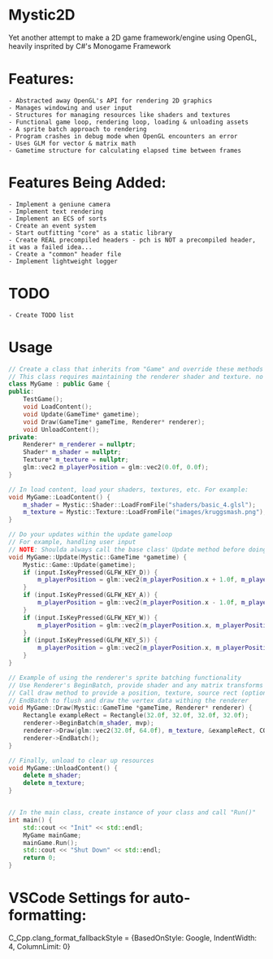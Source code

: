 # Mystic2D
Yet another attempt to make a 2D game framework/engine using OpenGL, heavily insprited by C#'s Monogame Framework

# Features:
    - Abstracted away OpenGL's API for rendering 2D graphics
    - Manages windowing and user input
    - Structures for managing resources like shaders and textures
    - Functional game loop, rendering loop, loading & unloading assets
    - A sprite batch approach to rendering
    - Program crashes in debug mode when OpenGL encounters an error
    - Uses GLM for vector & matrix math
    - Gametime structure for calculating elapsed time between frames

# Features Being Added:
    - Implement a geniune camera
    - Implement text rendering
    - Implement an ECS of sorts
    - Create an event system
    - Start outfitting "core" as a static library
    - Create REAL precompiled headers - pch is NOT a precompiled header, it was a failed idea...
    - Create a "common" header file
    - Implement lightweight logger

# TODO
    - Create TODO list

# Usage
```c++
// Create a class that inherits from "Game" and override these methods
// This class requires maintaining the renderer shader and texture. no defaults are provided
class MyGame : public Game {
public:
    TestGame();
    void LoadContent();
    void Update(GameTime* gametime);
    void Draw(GameTime* gameTime, Renderer* renderer);
    void UnloadContent();
private:
    Renderer* m_renderer = nullptr;
    Shader* m_shader = nullptr;
    Texture* m_texture = nullptr;
    glm::vec2 m_playerPosition = glm::vec2(0.0f, 0.0f);
}

// In load content, load your shaders, textures, etc. For example:
void MyGame::LoadContent() {
    m_shader = Mystic::Shader::LoadFromFile("shaders/basic_4.glsl");
    m_texture = Mystic::Texture::LoadFromFile("images/kruggsmash.png");
}

// Do your updates within the update gameloop
// For example, handling user input
// NOTE: Shoulda always call the base class' Update method before doing anything else
void MyGame::Update(Mystic::GameTime *gametime) {
    Mystic::Game::Update(gametime);
    if (input.IsKeyPressed(GLFW_KEY_D)) {
        m_playerPosition = glm::vec2(m_playerPosition.x + 1.0f, m_playerPosition.y);
    }
    if (input.IsKeyPressed(GLFW_KEY_A)) {
        m_playerPosition = glm::vec2(m_playerPosition.x - 1.0f, m_playerPosition.y);
    }
    if (input.IsKeyPressed(GLFW_KEY_W)) {
        m_playerPosition = glm::vec2(m_playerPosition.x, m_playerPosition.y - 1.0f);
    }
    if (input.IsKeyPressed(GLFW_KEY_S)) {
        m_playerPosition = glm::vec2(m_playerPosition.x, m_playerPosition.y + 1.0f);
    }
}

// Example of using the renderer's sprite batching functionality
// Use Renderer's BeginBatch, provide shader and any matrix transforms
// Call draw method to provide a position, texture, source rect (optional), and a color
// EndBatch to flush and draw the vertex data withing the renderer
void MyGame::Draw(Mystic::GameTime *gameTime, Renderer* renderer) {
    Rectangle exampleRect = Rectangle(32.0f, 32.0f, 32.0f, 32.0f);
    renderer->BeginBatch(m_shader, mvp);
    renderer->Draw(glm::vec2(32.0f, 64.0f), m_texture, &exampleRect, COLOR_WHITE);
    renderer->EndBatch();
}

// Finally, unload to clear up resources
void MyGame::UnloadContent() {
    delete m_shader;
    delete m_texture;
}


// In the main class, create instance of your class and call "Run()"
int main() {
    std::cout << "Init" << std::endl;
    MyGame mainGame;
    mainGame.Run();
    std::cout << "Shut Down" << std::endl;
    return 0;
}

```

# VSCode Settings for auto-formatting:
C_Cpp.clang_format_fallbackStyle = {BasedOnStyle: Google, IndentWidth: 4, ColumnLimit: 0}